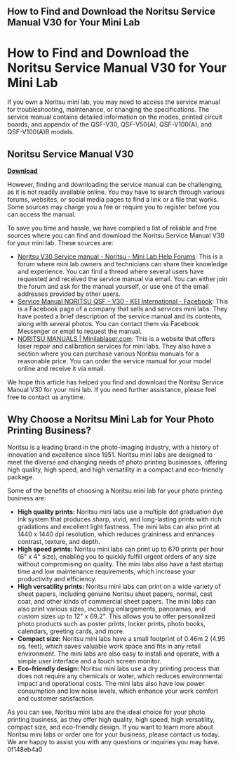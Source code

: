 ## How to Find and Download the Noritsu Service Manual V30 for Your Mini Lab

  
# How to Find and Download the Noritsu Service Manual V30 for Your Mini Lab
 
If you own a Noritsu mini lab, you may need to access the service manual for troubleshooting, maintenance, or changing the specifications. The service manual contains detailed information on the modes, printed circuit boards, and appendix of the QSF-V30, QSF-V50(A), QSF-V100(A), and QSF-V100(A)B models.
 
## Noritsu Service Manual V30


[**Download**](https://corppresinro.blogspot.com/?d=2tLLRa)

 
However, finding and downloading the service manual can be challenging, as it is not readily available online. You may have to search through various forums, websites, or social media pages to find a link or a file that works. Some sources may charge you a fee or require you to register before you can access the manual.
 
To save you time and hassle, we have compiled a list of reliable and free sources where you can find and download the Noritsu Service Manual V30 for your mini lab. These sources are:
 
- [Noritsu V30 Service manual - Noritsu - Mini Lab Help Forums](https://www.minilabhelp.com/index.php?/forums/topic/25682-noritsu-v30-service-manual/): This is a forum where mini lab owners and technicians can share their knowledge and experience. You can find a thread where several users have requested and received the service manual via email. You can either join the forum and ask for the manual yourself, or use one of the email addresses provided by other users.
- [Service Manual NORITSU QSF - V30 - KEI International - Facebook](https://www.facebook.com/588175967904178/posts/service-manualnoritsu-qsf-v30qsf-v50aqsf-v100aqsf-v100ab3-description-of-modes4-/2280854158636342/): This is a Facebook page of a company that sells and services mini labs. They have posted a brief description of the service manual and its contents, along with several photos. You can contact them via Facebook Messenger or email to request the manual.
- [NORITSU MANUALS | Minilablaser.com](https://minilablaser.com/downloads/noritsu-manuals/): This is a website that offers laser repair and calibration services for mini labs. They also have a section where you can purchase various Noritsu manuals for a reasonable price. You can order the service manual for your model online and receive it via email.

We hope this article has helped you find and download the Noritsu Service Manual V30 for your mini lab. If you need further assistance, please feel free to contact us anytime.
  
## Why Choose a Noritsu Mini Lab for Your Photo Printing Business?
 
Noritsu is a leading brand in the photo-imaging industry, with a history of innovation and excellence since 1951. Noritsu mini labs are designed to meet the diverse and changing needs of photo printing businesses, offering high quality, high speed, and high versatility in a compact and eco-friendly package.
 
Some of the benefits of choosing a Noritsu mini lab for your photo printing business are:

- **High quality prints:** Noritsu mini labs use a multiple dot graduation dye ink system that produces sharp, vivid, and long-lasting prints with rich gradations and excellent light fastness. The mini labs can also print at 1440 x 1440 dpi resolution, which reduces graininess and enhances contrast, texture, and depth.
- **High speed prints:** Noritsu mini labs can print up to 670 prints per hour (6" x 4" size), enabling you to quickly fulfill urgent orders of any size without compromising on quality. The mini labs also have a fast startup time and low maintenance requirements, which increase your productivity and efficiency.
- **High versatility prints:** Noritsu mini labs can print on a wide variety of sheet papers, including genuine Noritsu sheet papers, normal, cast coat, and other kinds of commercial sheet papers. The mini labs can also print various sizes, including enlargements, panoramas, and custom sizes up to 12" x 69.2". This allows you to offer personalized photo products such as poster prints, locker prints, photo books, calendars, greeting cards, and more.
- **Compact size:** Noritsu mini labs have a small footprint of 0.46m 2 (4.95 sq. feet), which saves valuable work space and fits in any retail environment. The mini labs are also easy to install and operate, with a simple user interface and a touch screen monitor.
- **Eco-friendly design:** Noritsu mini labs use a dry printing process that does not require any chemicals or water, which reduces environmental impact and operational costs. The mini labs also have low power consumption and low noise levels, which enhance your work comfort and customer satisfaction.

As you can see, Noritsu mini labs are the ideal choice for your photo printing business, as they offer high quality, high speed, high versatility, compact size, and eco-friendly design. If you want to learn more about Noritsu mini labs or order one for your business, please contact us today. We are happy to assist you with any questions or inquiries you may have.
 0f148eb4a0
